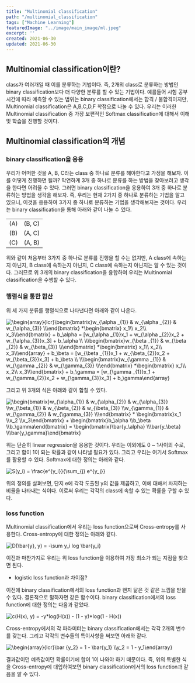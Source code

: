 ```yaml
---
title: "Multinomial classification"
path: "/multinomial_classification"
tags: ["Machine Learning"]
featuredImage: "../image/main_image/ml.jpeg"
excerpt: ''
created: 2021-06-30
updated: 2021-06-30
---
```


## Multinomial classification이란?

class가 여러개일 때 이를 분류하는 기법이다. 즉, 2개의 class로 분류하는 방법인 binary classification보다 더 다양한 분류를 할 수 있는 기법이다. 예를들어 시험 공부 시간에 따라 예측할 수 있는 범위는 binary classification에서는 합격 / 불합격이지만, Multinomial classification은 A,B,C,D,F 학점으로 나눌 수 있다. 우리는 이러한 Multinomial classification 중 가장 보편적인 Softmax classification에 대해서 이해 및 학습을 진행할 것이다.

## Multinomial classification의 개념

### binary classification을 응용

우리가 어떠한 것을 A, B, C라는 class 중 하나로 분류를 해야한다고 가정을 해보자. 이를 어떻게 진행하면 될까? 막연하게 3개 중 하나로 분류를 하는 방법을 찾아보려고 생각을 한다면 어려울 수 있다. 그러면 binary classification을 응용하여 3개 중 하나로 분류하는 방법을 생각을 해보자. 즉, 우리는 현재 2가지 중 하나로 분류하는 기법을 알고 있으니, 이것을 응용하여 3가지 중 하나로 분류하는 기법을 생각해보자는 것이다. 우리는 binary classification을 통해 아래와 같이 나눌 수 있다.

|  |  |
|:---:|:----:|
| (A) | (B, C) | 
| (B) | (A, C) |
| (C) | (A, B) |

위와 같이 처음부터 3가지 중 하나로 분류를 진행을 할 수는 없지만, A class에 속하는지 아닌지, B class에 속하는지 아닌지, C class에 속하는지 아닌지는 알 수 있는 것이다. 그러므로 위 3개의 binary classification을 융합하여 우리는 Multinomial classification을 수행할 수 있다. 

### 행렬식을 통한 합산

위 세 가지 분류를 행렬식으로 나타낸다면 아래와 같이 나온다. 

<img src="https://latex.codecogs.com/svg.image?\begin{array}{lcr}\begin{bmatrix}w_{\alpha&space;_{1}}&space;&&space;w_{\alpha&space;_{2}}&space;&&space;w_{\alpha_{3}}&space;\\\end{bmatrix}&space;*\begin{bmatrix}&space;x_1\\&space;x_2\\&space;x_3\\\end{bmatrix}&space;&plus;&space;b_\alpha&space;=&space;[w_{\alpha&space;_{1}}x_1&space;&plus;&space;w_{\alpha&space;_{2}}x_2&space;&plus;&space;w_{\alpha_{3}}x_3]&space;&plus;&space;b_\alpha&space;\\&space;\\\begin{bmatrix}w_{\beta&space;_{1}}&space;&&space;w_{\beta&space;_{2}}&space;&&space;w_{\beta_{3}}&space;\\\end{bmatrix}&space;*\begin{bmatrix}&space;x_1\\&space;x_2\\&space;x_3\\\end{array}&space;&plus;&space;b_\beta&space;=&space;[w_{\beta&space;_{1}}x_1&space;&plus;&space;w_{\beta_{2}}x_2&space;&plus;&space;w_{\beta_{3}}x_3]&space;&plus;&space;b_\beta&space;\\&space;\\\begin{bmatrix}w_{\gamma&space;&space;_{1}}&space;&&space;w_{\gamma&space;_{2}}&space;&&space;w_{\gamma_{3}}&space;\\\end{bmatrix}&space;*\begin{bmatrix}&space;x_1\\&space;x_2\\&space;x_3\\\end{bmatrix}&space;&plus;&space;b_\gamma&space;=&space;[w_{\gamma&space;_{1}}x_1&space;&plus;&space;w_{\gamma_{2}}x_2&space;&plus;&space;w_{\gamma_{3}}x_3]&space;&plus;&space;b_\gamma\end{array}&space;" title="\begin{array}{lcr}\begin{bmatrix}w_{\alpha _{1}} & w_{\alpha _{2}} & w_{\alpha_{3}} \\\end{bmatrix} *\begin{bmatrix} x_1\\ x_2\\ x_3\\\end{bmatrix} + b_\alpha = [w_{\alpha _{1}}x_1 + w_{\alpha _{2}}x_2 + w_{\alpha_{3}}x_3] + b_\alpha \\ \\\begin{bmatrix}w_{\beta _{1}} & w_{\beta _{2}} & w_{\beta_{3}} \\\end{bmatrix} *\begin{bmatrix} x_1\\ x_2\\ x_3\\\end{array} + b_\beta = [w_{\beta _{1}}x_1 + w_{\beta_{2}}x_2 + w_{\beta_{3}}x_3] + b_\beta \\ \\\begin{bmatrix}w_{\gamma _{1}} & w_{\gamma _{2}} & w_{\gamma_{3}} \\\end{bmatrix} *\begin{bmatrix} x_1\\ x_2\\ x_3\\\end{bmatrix} + b_\gamma = [w_{\gamma _{1}}x_1 + w_{\gamma_{2}}x_2 + w_{\gamma_{3}}x_3] + b_\gamma\end{array} " />

그리고 위 3개의 식은 아래와 같이 합칠 수 있다.

<img src="https://latex.codecogs.com/svg.image?\begin{bmatrix}w_{\alpha_{1}}&space;&&space;w_{\alpha_{2}}&space;&&space;w_{\alpha_{3}}&space;\\w_{\beta_{1}}&space;&&space;w_{\beta_{2}}&space;&&space;w_{\beta_{3}}&space;\\w_{\gamma_{1}}&space;&&space;w_{\gamma_{2}}&space;&&space;w_{\gamma_{3}}&space;\\\end{bmatrix}&space;*&space;\begin{bmatrix}x_1&space;\\x_2&space;\\x_3\end{bmatrix}&space;&plus;&space;\begin{bmatrix}b_\alpha&space;\\b_\beta&space;\\b_\gamma\end{bmatrix}&space;=&space;\begin{bmatrix}\bar{y_\alpha}&space;\\\bar{y_\beta}&space;\\\bar{y_\gamma}\end{bmatrix}" title="\begin{bmatrix}w_{\alpha_{1}} & w_{\alpha_{2}} & w_{\alpha_{3}} \\w_{\beta_{1}} & w_{\beta_{2}} & w_{\beta_{3}} \\w_{\gamma_{1}} & w_{\gamma_{2}} & w_{\gamma_{3}} \\\end{bmatrix} * \begin{bmatrix}x_1 \\x_2 \\x_3\end{bmatrix} + \begin{bmatrix}b_\alpha \\b_\beta \\b_\gamma\end{bmatrix} = \begin{bmatrix}\bar{y_\alpha} \\\bar{y_\beta} \\\bar{y_\gamma}\end{bmatrix}" />

위는 단순히 linear regression을 응용한 것이다. 우리는 이외에도 0 ~ 1사이의 수로, 그리고 합이 1이 되는 확률과 같이 나타낼 필요가 있다. 그리고 우리는 여기서 Softmax를 활용할 수 있다. Softmax에 대한 정의는 아래와 같다.

<img src="https://latex.codecogs.com/svg.image?S(y_i)&space;=&space;\frac{e^{y_i}}{\sum_{j}&space;e^{y_j}}&space;" title="S(y_i) = \frac{e^{y_i}}{\sum_{j} e^{y_j}} " />

위의 정의를 살펴보면, 단지 e에 각각 도출된 y의 값을 제곱하고, 이에 대해서 차지하는 비율을 나타내는 식이다. 이로써 우리는 각각의 class에 속할 수 있는 확률을 구할 수 있다.

### loss function

Multinomial classification에서 우리는 loss function으로써 Cross-entropy를 사용한다. Cross-entropy에 대한 정의는 아래와 같다.

<img src="https://latex.codecogs.com/svg.image?D(\bar{y},&space;y)&space;=&space;-\sum&space;y_i&space;log&space;\bar{y_i}" title="D(\bar{y}, y) = -\sum y_i log \bar{y_i}" />

이전과 마찬가지로 우리는 위 loss function을 이용하여 가장 최소가 되는 지점을 찾으면 된다.

- logistic loss function과 차이점?

이전에 binary classification에서의 loss function과 왠지 닮은 것 같은 느낌을 받을 수 있다. 결론적으로 말하자면 같은 함수이다. binary classification에서의 loss function에 대한 정의는 다음과 같았다.

<img src="https://latex.codecogs.com/svg.image?c(H(x),&space;y)&space;=&space;-y*log(H(x))&space;-&space;(1&space;-&space;y)*log(1&space;-&space;H(x))" title="c(H(x), y) = -y*log(H(x)) - (1 - y)*log(1 - H(x))" />

Cross-entropy에서의 각 파라미터는 binary classification에서는 각각 2개의 변수를 갖는다. 그리고 각각의 변수들의 특이사항을 써보면 아래와 같다.

<img src="https://latex.codecogs.com/svg.image?\begin{array}{lcr}\bar&space;{y_2}&space;=&space;1&space;-&space;\bar{y_1}&space;\\y_2&space;=&space;1&space;-&space;y_1\end{array}" title="\begin{array}{lcr}\bar {y_2} = 1 - \bar{y_1} \\y_2 = 1 - y_1\end{array}" />

결과값이던 예측값이던 확률이기에 합이 1이 나와야 하기 때문이다. 즉, 위의 특별한 식을 Cross-entropy에 대입하여보면 binary classification에서의 loss function과 같음을 알 수 있다. 